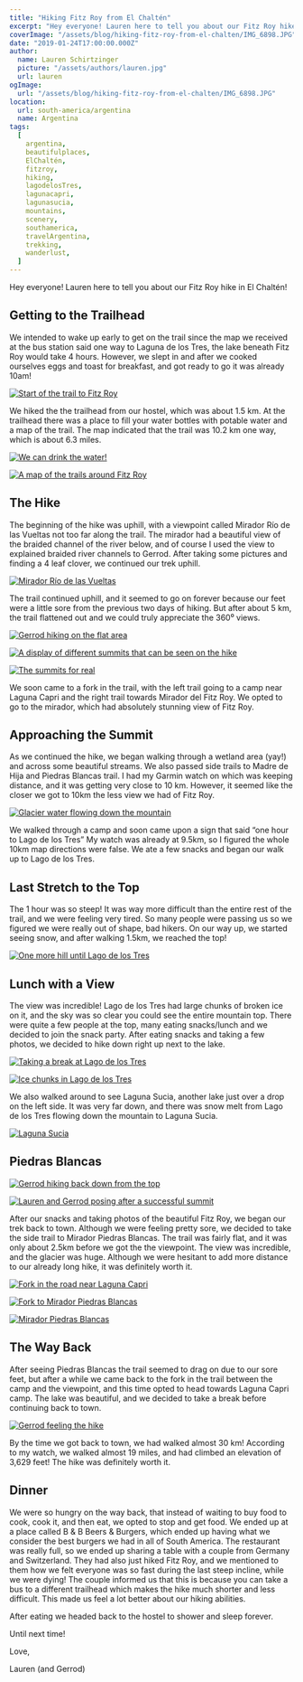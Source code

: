 ```yaml
---
title: "Hiking Fitz Roy from El Chaltén"
excerpt: "Hey everyone! Lauren here to tell you about our Fitz Roy hike in El Chaltén..."
coverImage: "/assets/blog/hiking-fitz-roy-from-el-chalten/IMG_6898.JPG"
date: "2019-01-24T17:00:00.000Z"
author:
  name: Lauren Schirtzinger
  picture: "/assets/authors/lauren.jpg"
  url: lauren
ogImage:
  url: "/assets/blog/hiking-fitz-roy-from-el-chalten/IMG_6898.JPG"
location:
  url: south-america/argentina
  name: Argentina
tags:
  [
    argentina,
    beautifulplaces,
    ElChaltén,
    fitzroy,
    hiking,
    lagodelosTres,
    lagunacapri,
    lagunasucia,
    mountains,
    scenery,
    southamerica,
    travelArgentina,
    trekking,
    wanderlust,
  ]
---
```


Hey everyone! Lauren here to tell you about our Fitz Roy hike in El Chaltén!

## Getting to the Trailhead

We intended to wake up early to get on the trail since the map we received at the bus station said one way to Laguna de los Tres, the lake beneath Fitz Roy would take 4 hours. However, we slept in and after we cooked ourselves eggs and toast for breakfast, and got ready to go it was already 10am!

[![Start of the trail to Fitz Roy](/assets/blog/hiking-fitz-roy-from-el-chalten/IMG_20181204_101914.jpg "Start of the trail to Fitz Roy")](/assets/blog/hiking-fitz-roy-from-el-chalten/IMG_20181204_101914.jpg)

We hiked the the trailhead from our hostel, which was about 1.5 km. At the trailhead there was a place to fill your water bottles with potable water and a map of the trail. The map indicated that the trail was 10.2 km one way, which is about 6.3 miles.

[![We can drink the water!](/assets/blog/hiking-fitz-roy-from-el-chalten/IMG_20181204_102130.jpg "We can drink the water!")](/assets/blog/hiking-fitz-roy-from-el-chalten/IMG_20181204_102130.jpg)

[![A map of the trails around Fitz Roy](/assets/blog/hiking-fitz-roy-from-el-chalten/IMG_20181204_102139.jpg "A map of the trails around Fitz Roy")](/assets/blog/hiking-fitz-roy-from-el-chalten/IMG_20181204_102139.jpg)

## The Hike

The beginning of the hike was uphill, with a viewpoint called Mirador Río de las Vueltas not too far along the trail. The mirador had a beautiful view of the braided channel of the river below, and of course I used the view to explained braided river channels to Gerrod. After taking some pictures and finding a 4 leaf clover, we continued our trek uphill.

[![Mirador Río de las Vueltas](/assets/blog/hiking-fitz-roy-from-el-chalten/IMG_6892.JPG "Mirador Río de las Vueltas")](/assets/blog/hiking-fitz-roy-from-el-chalten/IMG_6892.JPG)

The trail continued uphill, and it seemed to go on forever because our feet were a little sore from the previous two days of hiking. But after about 5 km, the trail flattened out and we could truly appreciate the 360⁰ views.

[![Gerrod hiking on the flat area](/assets/blog/hiking-fitz-roy-from-el-chalten/IMG_6905.JPG "Gerrod hiking on the flat area")](/assets/blog/hiking-fitz-roy-from-el-chalten/IMG_6905.JPG)

[![A display of different summits that can be seen on the hike](/assets/blog/hiking-fitz-roy-from-el-chalten/IMG_6895.JPG "A display of different summits that can be seen on the hike")](/assets/blog/hiking-fitz-roy-from-el-chalten/IMG_6895.JPG)

[![The summits for real](/assets/blog/hiking-fitz-roy-from-el-chalten/IMG_6898.JPG "The summits for real")](/assets/blog/hiking-fitz-roy-from-el-chalten/IMG_6898.JPG)

We soon came to a fork in the trail, with the left trail going to a camp near Laguna Capri and the right trail towards Mirador del Fitz Roy. We opted to go to the mirador, which had absolutely stunning view of Fitz Roy.

## Approaching the Summit

As we continued the hike, we began walking through a wetland area (yay!) and across some beautiful streams. We also passed side trails to Madre de Hija and Piedras Blancas trail. I had my Garmin watch on which was keeping distance, and it was getting very close to 10 km. However, it seemed like the closer we got to 10km the less view we had of Fitz Roy.

[![Glacier water flowing down the mountain](/assets/blog/hiking-fitz-roy-from-el-chalten/IMG_20181204_124052.jpg "Glacier water flowing down the mountain")](/assets/blog/hiking-fitz-roy-from-el-chalten/IMG_20181204_124052.jpg)

We walked through a camp and soon came upon a sign that said “one hour to Lago de los Tres” My watch was already at 9.5km, so I figured the whole 10km map directions were false. We ate a few snacks and began our walk up to Lago de los Tres.

## Last Stretch to the Top

The 1 hour was so steep! It was way more difficult than the entire rest of the trail, and we were feeling very tired. So many people were passing us so we figured we were really out of shape, bad hikers. On our way up, we started seeing snow, and after walking 1.5km, we reached the top!

[![One more hill until Lago de los Tres](/assets/blog/hiking-fitz-roy-from-el-chalten/IMG_20181204_134015.jpg "One more hill until Lago de los Tres")](/assets/blog/hiking-fitz-roy-from-el-chalten/IMG_20181204_134015.jpg)

## Lunch with a View

The view was incredible! Lago de los Tres had large chunks of broken ice on it, and the sky was so clear you could see the entire mountain top. There were quite a few people at the top, many eating snacks/lunch and we decided to join the snack party. After eating snacks and taking a few photos, we decided to hike down right up next to the lake.

[![Taking a break at Lago de los Tres](/assets/blog/hiking-fitz-roy-from-el-chalten/IMG_6918.JPG "Taking a break at Lago de los Tres")](/assets/blog/hiking-fitz-roy-from-el-chalten/IMG_6918.JPG)

[![Ice chunks in Lago de los Tres](/assets/blog/hiking-fitz-roy-from-el-chalten/IMG_6934.JPG "Ice chunks in Lago de los Tres")](/assets/blog/hiking-fitz-roy-from-el-chalten/IMG_6934.JPG)

We also walked around to see Laguna Sucia, another lake just over a drop on the left side. It was very far down, and there was snow melt from Lago de los Tres flowing down the mountain to Laguna Sucia.

[![Laguna Sucia](/assets/blog/hiking-fitz-roy-from-el-chalten/IMG_6942.JPG "Laguna Sucia")](/assets/blog/hiking-fitz-roy-from-el-chalten/IMG_6942.JPG)

## Piedras Blancas

[![Gerrod hiking back down from the top](/assets/blog/hiking-fitz-roy-from-el-chalten/IMG_6954.JPG "Gerrod hiking back down from the top")](/assets/blog/hiking-fitz-roy-from-el-chalten/IMG_6954.JPG)

[![Lauren and Gerrod posing after a successful summit](/assets/blog/hiking-fitz-roy-from-el-chalten/IMG_6957.JPG "Lauren and Gerrod posing after a successful summit")](/assets/blog/hiking-fitz-roy-from-el-chalten/IMG_6957.JPG)

After our snacks and taking photos of the beautiful Fitz Roy, we began our trek back to town. Although we were feeling pretty sore, we decided to take the side trail to Mirador Piedras Blancas. The trail was fairly flat, and it was only about 2.5km before we got the the viewpoint. The view was incredible, and the glacier was huge. Although we were hesitant to add more distance to our already long hike, it was definitely worth it.

[![Fork in the road near Laguna Capri](/assets/blog/hiking-fitz-roy-from-el-chalten/IMG_20181204_114040.jpg "Fork in the road near Laguna Capri")](/assets/blog/hiking-fitz-roy-from-el-chalten/IMG_20181204_114040.jpg)

[![Fork to Mirador Piedras Blancas](/assets/blog/hiking-fitz-roy-from-el-chalten/IMG_20181204_123131.jpg "Fork to Mirador Piedras Blancas")](/assets/blog/hiking-fitz-roy-from-el-chalten/IMG_20181204_123131.jpg)

[![Mirador Piedras Blancas](/assets/blog/hiking-fitz-roy-from-el-chalten/20181212_225936.jpg "Mirador Piedras Blancas")](/assets/blog/hiking-fitz-roy-from-el-chalten/20181212_225936.jpg)

## The Way Back

After seeing Piedras Blancas the trail seemed to drag on due to our sore feet, but after a while we came back to the fork in the trail between the camp and the viewpoint, and this time opted to head towards Laguna Capri camp. The lake was beautiful, and we decided to take a break before continuing back to town.

[![Gerrod feeling the hike](/assets/blog/hiking-fitz-roy-from-el-chalten/IMG_6968.JPG "Gerrod feeling the hike")](/assets/blog/hiking-fitz-roy-from-el-chalten/IMG_6968.JPG)

By the time we got back to town, we had walked almost 30 km! According to my watch, we walked almost 19 miles, and had climbed an elevation of 3,629 feet! The hike was definitely worth it.

## Dinner

We were so hungry on the way back, that instead of waiting to buy food to cook, cook it, and then eat, we opted to stop and get food. We ended up at a place called B & B Beers & Burgers, which ended up having what we consider the best burgers we had in all of South America.
The restaurant was really full, so we ended up sharing a table with a couple from Germany and Switzerland. They had also just hiked Fitz Roy, and we mentioned to them how we felt everyone was so fast during the last steep incline, while we were dying! The couple informed us that this is because you can take a bus to a different trailhead which makes the hike much shorter and less difficult. This made us feel a lot better about our hiking abilities.

After eating we headed back to the hostel to shower and sleep forever.

Until next time!

Love,

Lauren (and Gerrod)
